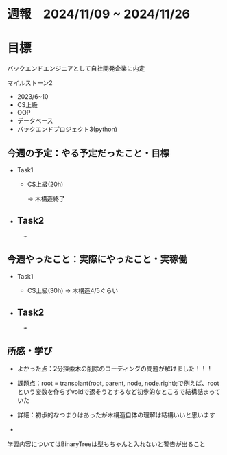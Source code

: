 


# 週報　2024/11/09 ~ 2024/11/26

# 目標
バックエンドエンジニアとして自社開発企業に内定

マイルストーン2　
   - 2023/6~10
   - CS上級
   - OOP
   - データベース
   - バックエンドプロジェクト3(python)



## 今週の予定：やる予定だったこと・目標
- Task1
    - CS上級(20h)
        
        → 木構造終了

- Task2
    -  
        
        → 



## 今週やったこと：実際にやったこと・実稼働
- Task1
    - CS上級(30h)
        → 木構造4/5ぐらい
    
- Task2
    -  

        → 

    
## 所感・学び
- よかった点：2分探索木の削除のコーディングの問題が解けました！！！
- 課題点：root = transplant(root, parent, node, node.right);で例えば、rootという変数を作らずvoidで返そうとするなど初歩的なところで結構詰まっていた
- 詳細：初歩的なつまりはあったが木構造自体の理解は結構いいと思います

- 　　


学習内容についてはBinaryTree<Integer>は型もちゃんと入れないと警告が出ること








